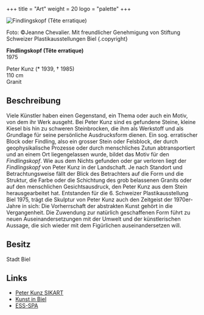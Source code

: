 +++
title = "Art"
weight = 20
logo = "palette"
+++

![Findlingskopf (Tête erratique)](/images/tete.jpg)

Foto: ©Jeanne Chevalier. Mit freundlicher Genehmigung von Stiftung Schweizer Plastikausstellungen Biel
{.copyright}

**Findlingskopf (Tête erratique)**  
1975

Peter Kunz (* 1939, † 1985)  
110 cm  
Granit

## Beschreibung

Viele Künstler haben einen Gegenstand, ein Thema oder auch ein Motiv, von dem ihr Werk ausgeht. Bei Peter Kunz sind es gefundene Steine, kleine Kiesel bis hin zu schweren Steinbrocken, die ihm als Werkstoff und als Grundlage für seine persönliche Ausdrucksform dienen. Ein sog. erratischer Block oder Findling, also ein grosser Stein oder Felsblock, der durch geophysikalische Prozesse oder durch menschliches Zutun abtransportiert und an einem Ort liegengelassen wurde, bildet das Motiv für den *Findlingskopf*. Wie aus dem Nichts gefunden oder gar verloren liegt der *Findlingskopf* von Peter Kunz in der Landschaft. Je nach Standort und Betrachtungsweise fällt der Blick des Betrachters auf die Form und die Struktur, die Farbe oder die Schichtung des grob belassenen Granits oder auf den menschlichen Gesichtsausdruck, den Peter Kunz aus dem Stein herausgearbeitet hat. Entstanden für die 6. Schweizer Plastikausstellung Biel 1975, trägt die Skulptur von Peter Kunz auch den Zeitgeist der 1970er-Jahre in sich: Die Vorherrschaft der abstrakten Kunst gehört in die Vergangenheit. Die Zuwendung zur natürlich geschaffenen Form führt zu neuen Auseinandersetzungen mit der Umwelt und der künstlerischen Aussage, die sich wieder mit dem Figürlichen auseinandersetzen will. 

## Besitz

Stadt Biel

## Links

- [Peter Kunz SIKART](https://recherche.sik-isea.ch/sik:person-4001048/in/sikart/)
- [Kunst in Biel](https://kunst-in-biel.ch/de/werke/)
- [ESS-SPA](https://ess-spa.ch/de/news/framing-sculptures)